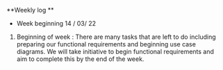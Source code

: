 **Weekly log **



* Week beginning 14 / 03/ 22 
1.  Beginning of week : There are many tasks that are left to do including preparing our functional requirements and beginning use case diagrams. We will take initiative to begin functional requirements and aim to complete this by the end of the week.